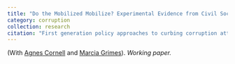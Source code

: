```yaml
---
title: "Do the Mobilized Mobilize? Experimental Evidence from Civil Society Leaders in Guatemala."
category: corruption
collection: research
citation: "First generation policy approaches to curbing corruption attributed a central role to citizens in detecting malfeasance and demanding better government performance. Such social accountability initiatives rest on the assumption that, when provided with credible information, citizens will monitor government behavior and hold public officials accountable. A growing body of evidence challenges this assumption, showing that citizens frequently remain disengaged—even when presented with information about corruption. Explanations for these null findings point to citizens’ prior beliefs, limited political efficacy, or the collective action challenges inherent in accountability efforts. We extend this line of inquiry to a more engaged population: local civil society organization (CSO) leaders. Employing a survey experiment with CSO leaders in Guatemala, we find that exposure to information about procurement-related corruption does not affect their intentions to monitor or protest. Our findings suggest that even among civically active actors, corruption information alone is insufficient to trigger accountability engagement. "
---
```


(With [Agnes Cornell](https://www.gu.se/en/about/find-staff/agnescornell) and [Marcia Grimes](https://www.gu.se/en/about/find-staff/marciagrimes)). *Working paper.*    